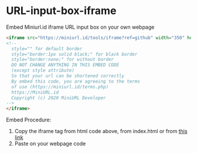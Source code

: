# URL-input-box-iframe
Embed Miniurl.id iframe URL input box on your own webpage
```html
<iframe src="https://miniurl.id/tools/iframe?ref=github" width="350" height="403" style="border:1px solid black;">
<!--
  style="" for default border
  style="border:1px solid black;" for black border
  style="border:none;" for without border
  DO NOT CHANGE ANYTHING IN THIS EMBED CODE
  (except style attribute)
  So that your url can be shortened correctly
  By embed this code, you are agreeing to the terms
  of use (https://miniurl.id/terms.php)
  https://MiniURL.id
  Copyright (c) 2020 MiniURL Developer
-->
</iframe>
```
Embed Procedure:
1. Copy the iframe tag from html code above, from index.html or from [this link](https://miniurl.id/tools/link-click-analytics?ref=github&page=https%3A%2F%2Fgithub.com%2Fminiurl%2FURL-input-box-iframe&redirto=https%3A%2F%2Fminiurl.id%2Fapps.php%3Fref%3Dgithub%23Iframe_URL_Input_Box&event=open_link&message=iframe_url_input_box)
2. Paste on your webpage code
